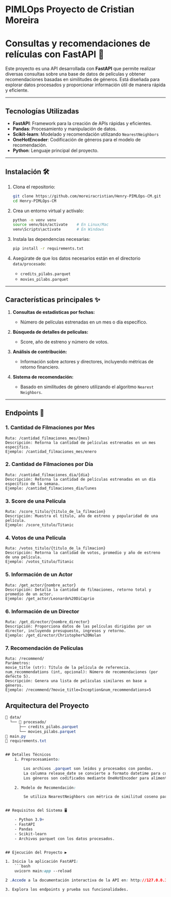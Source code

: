 # PIMLOps Proyecto de Cristian Moreira
# Consultas y recomendaciones de relículas con FastAPI 🎥

Este proyecto es una API desarrollada con **FastAPI** que permite realizar diversas consultas sobre una base de datos de películas y obtener recomendaciones basadas en similitudes de géneros. Está diseñada para explorar datos procesados y proporcionar información útil de manera rápida y eficiente.

---

## Tecnologías Utilizadas

- **FastAPI**: Framework para la creación de APIs rápidas y eficientes.
- **Pandas**: Procesamiento y manipulación de datos.
- **Scikit-learn**: Modelado y recomendación utilizando `NearestNeighbors`
- **OneHotEncoder**: Codificación de géneros para el modelo de recomendación.
- **Python**: Lenguaje principal del proyecto.

---

## Instalación 🛠️

1. Clona el repositorio:
    ```bash
    git clone https://github.com/moreiracristian/Henry-PIMLOps-CM.git
    cd Henry-PIMLOps-CM
    ```

2. Crea un entorno virtual y actívalo:
    ```bash
    python -m venv venv
    source venv/bin/activate    # En Linux/Mac
    venv\Scripts\activate       # En Windows
    ```

3. Instala las dependencias necesarias:
    ```bash
    pip install -r requirements.txt
    ```

4. Asegúrate de que los datos necesarios están en el directorio `data/procesado`:
   - `credits_pilabs.parquet`
   - `movies_pilabs.parquet`

---

## Características principales ✨

1. **Consultas de estadísticas por fechas:**
   - Número de películas estrenadas en un mes o día específico.
   
2. **Búsqueda de detalles de películas:**
   - Score, año de estreno y número de votos.

3. **Análisis de contribución:**
   - Información sobre actores y directores, incluyendo métricas de retorno financiero.

4. **Sistema de recomendación:**
   - Basado en similitudes de género utilizando el algoritmo `Nearest Neighbors`.

---

## Endpoints 🚀

### 1. **Cantidad de Filmaciones por Mes**
    Ruta: /cantidad_filmaciones_mes/{mes}
    Descripción: Retorna la cantidad de películas estrenadas en un mes específico.
    Ejemplo: /cantidad_filmaciones_mes/enero

### 2. **Cantidad de Filmaciones por Día**
    Ruta: /cantidad_filmaciones_dia/{dia}
    Descripción: Retorna la cantidad de películas estrenadas en un día específico de la semana.
    Ejemplo: /cantidad_filmaciones_dia/lunes

### 3. **Score de una Película**
    Ruta: /score_titulo/{titulo_de_la_filmacion}
    Descripción: Muestra el título, año de estreno y popularidad de una película.
    Ejemplo: /score_titulo/Titanic

### 4. **Votos de una Película**
    Ruta: /votos_titulo/{titulo_de_la_filmacion}
    Descripción: Retorna la cantidad de votos, promedio y año de estreno de una película.
    Ejemplo: /votos_titulo/Titanic

### 5. **Información de un Actor**
    Ruta: /get_actor/{nombre_actor}
    Descripción: Detalla la cantidad de filmaciones, retorno total y promedio de un actor.
    Ejemplo: /get_actor/Leonardo%20DiCaprio

### 6. **Información de un Director**
    Ruta: /get_director/{nombre_director}
    Descripción: Proporciona datos de las películas dirigidas por un director, incluyendo presupuesto, ingresos y retorno.
    Ejemplo: /get_director/Christopher%20Nolan

### 7. **Recomendación de Películas**
    Ruta: /recommend/
    Parámetros:
    movie_title (str): Título de la película de referencia.
    num_recommendations (int, opcional): Número de recomendaciones (por defecto 5).
    Descripción: Genera una lista de películas similares en base a géneros.
    Ejemplo: /recommend/?movie_title=Inception&num_recommendations=5


## Arquitectura del Proyecto
```css
📁 data/
  └── 📁 procesado/
      ├── credits_pilabs.parquet
      └── movies_pilabs.parquet
📄 main.py
📄 requirements.txt


## Detalles Técnicos
    1. Preprocesamiento:

        Los archivos .parquet son leídos y procesados con pandas.
        La columna release_date se convierte a formato datetime para consultas temporales.
        Los géneros son codificados mediante OneHotEncoder para alimentar al modelo de recomendaciones.
    
    2. Modelo de Recomendación:

        Se utiliza NearestNeighbors con métrica de similitud coseno para encontrar películas similares.


## Requisitos del Sistema 🖥️

    - Python 3.9+
    - FastAPI
    - Pandas
    - Scikit-learn
    - Archivos parquet con los datos procesados.


## Ejecución del Proyecto ▶️

1. Inicia la aplicación FastAPI:
    ```bash 
    uvicorn main:app --reload

2 .Accede a la documentación interactiva de la API en: http://127.0.0.1:8000/docs

3. Explora los endpoints y prueba sus funcionalidades.